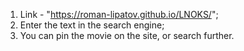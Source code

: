 1. Link - "https://roman-lipatov.github.io/LNOKS/";
2. Enter the text in the search engine;
3. You can pin the movie on the site, or search further.